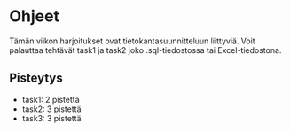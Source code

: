 # Ohjeet
Tämän viikon harjoitukset ovat tietokantasuunnitteluun liittyviä. Voit palauttaa
tehtävät task1 ja task2 joko .sql-tiedostossa tai Excel-tiedostona.

## Pisteytys
* task1: 2 pistettä
* task2: 3 pistettä
* task3: 3 pistettä